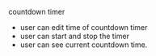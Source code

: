 countdown timer

- user can edit time of countdown timer
- user can start and stop the timer
- user can see current countdown time.
